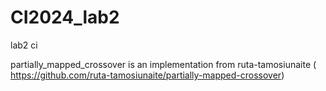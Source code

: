 # CI2024_lab2
lab2 ci

partially_mapped_crossover is an implementation from ruta-tamosiunaite ( https://github.com/ruta-tamosiunaite/partially-mapped-crossover) 